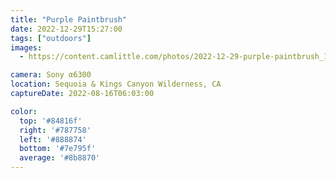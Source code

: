 ```yaml
---
title: "Purple Paintbrush"
date: 2022-12-29T15:27:00
tags: ["outdoors"]
images:
  - https://content.camlittle.com/photos/2022-12-29-purple-paintbrush_1280.jpg

camera: Sony α6300
location: Sequoia & Kings Canyon Wilderness, CA
captureDate: 2022-08-16T06:03:00

color:
  top: '#84816f'
  right: '#787758'
  left: '#888874'
  bottom: '#7e795f'
  average: '#8b8870'
---
```


